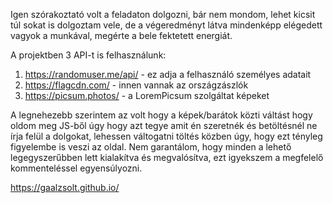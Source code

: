 Igen szórakoztató volt a feladaton dolgozni, bár nem mondom, lehet kicsit túl sokat is dolgoztam vele, de a végeredményt látva mindenképp elégedett vagyok a munkával, megérte a bele fektetett energiát.

A projektben 3 API-t is felhasználunk: 
1. https://randomuser.me/api/ - ez adja a felhasználó személyes adatait
2. https://flagcdn.com/ - innen vannak az országzászlók
3. https://picsum.photos/ - a LoremPicsum szolgáltat képeket

A legnehezebb szerintem az volt hogy a képek/barátok közti váltást hogy oldom meg JS-ből úgy hogy azt tegye amit én szeretnék és betöltésnél ne írja felül a dolgokat, lehessen váltogatni töltés közben úgy, hogy ezt tényleg figyelembe is veszi az oldal. Nem garantálom, hogy minden a lehető legegyszerűbben lett kialakítva és megvalósítva, ezt igyekszem a megfelelő kommenteléssel egyensúlyozni.


https://gaalzsolt.github.io/